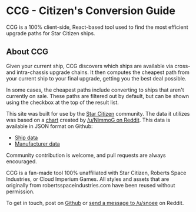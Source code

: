 # CCG - Citizen's Conversion Guide
CCG is a 100% client-side, React-based tool used to find the most efficient upgrade paths for Star Citizen ships.

## About CCG
Given your current ship, CCG discovers which ships are available via cross- and intra-chassis upgrade chains. It then computes the cheapest path from your current ship to your final upgrade, getting you the best deal possible.

In some cases, the cheapest paths include converting to ships that aren't currently on sale. These paths are filtered out by default, but can be shown using the checkbox at the top of the result list.

This site was built for use by the [Star Citizen](http://robertsspaceindustries.com/) community. The data it utilizes was based on a [chart](http://i.imgur.com/JzlD7Nd.png) created by [/u/NimmoG on Reddit](http://www.reddit.com/r/starcitizen/comments/2zwtw7/star_citizen_upgrade_paths_flowchart_now_with_rec/). This data is available in JSON format on Github:

*   [Ship data](https://github.com/kgsherman/ccg/blob/master/js/db/ships.json)
*   [Manufacturer data](https://github.com/kgsherman/ccg/blob/master/js/db/mfg.json)

Community contribution is welcome, and pull requests are always encouraged.

CCG is a fan-made tool 100% unaffiliated with Star Citizen, Roberts Space Industries, or Cloud Imperium Games. All styles and assets that are originally from robertsspaceindustries.com have been reused without permission.

To get in touch, post on [Github](https://github.com/kgsherman/ccg) or [send a message to /u/snoee](http://www.reddit.com/message/compose/?to=snoee) on Reddit.
